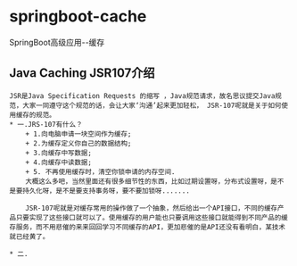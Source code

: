 # springboot-cache
SpringBoot高级应用--缓存
## Java Caching JSR107介绍
    JSR是Java Specification Requests 的缩写 ，Java规范请求，故名思议提交Java规范，大家一同遵守这个规范的话，会让大家‘沟通’起来更加轻松， JSR-107呢就是关于如何使用缓存的规范。
    * 一.JRS-107有什么？
        + 1.向电脑申请一块空间作为缓存;
        + 2.为缓存定义你自己的数据结构;
        + 3.向缓存中写数据;
        + 4.向缓存中读数据;
        + 5. 不再使用缓存时，清空你锁申请的内存空间.
        大概这么多吧，当然里面还有很多细节性的东西，比如过期设置呀，分布式设置呀，是不是要持久化呀，是不是要支持事务呀，要不要加锁呀.......
        
        JSR-107呢就是对缓存常用的操作做了一个抽象，然后给出一个API接口，不同的缓存产品只要实现了这些接口就可以了。使用缓存的用户能也只要调用这些接口就能得到不同产品的缓存服务，而不用悲催的来来回回学习不同缓存的API，更加悲催的是API还没有看明白，某技术就已经黄了。
        
    * 二.